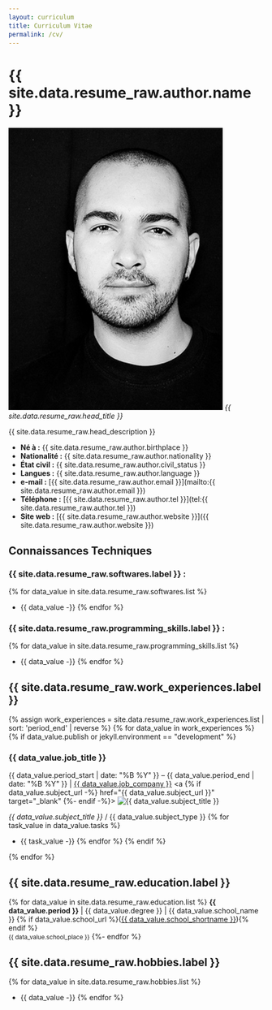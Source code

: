 ```yaml
---
layout: curriculum
title: Curriculum Vitae
permalink: /cv/
---
```


{{ site.data.resume_raw.author.name }}
==============
<img title=""
     class="float-this film-thumb"
     src="/static/matthieu-cadet-portrait.png">
_{{ site.data.resume_raw.head_title }}_

<!-- Description -->

{{ site.data.resume_raw.head_description }}

* __Né à :__ {{ site.data.resume_raw.author.birthplace }}
* __Nationalité :__ {{ site.data.resume_raw.author.nationality }}
* __État civil :__ {{ site.data.resume_raw.author.civil_status }}
* __Langues :__ {{ site.data.resume_raw.author.language }}
* __e-mail :__ [{{ site.data.resume_raw.author.email }}](mailto:{{ site.data.resume_raw.author.email }})
* __Téléphone :__ [{{ site.data.resume_raw.author.tel }}](tel:{{ site.data.resume_raw.author.tel }})
* __Site web :__ [{{ site.data.resume_raw.author.website }}]({{ site.data.resume_raw.author.website }})

Connaissances Techniques
------------------------
<!-- Logiciels -->

### {{ site.data.resume_raw.softwares.label }} :
{% for data_value in site.data.resume_raw.softwares.list %}
- {{ data_value -}}
{% endfor %}

<!-- Programmation -->

### {{ site.data.resume_raw.programming_skills.label }} :
{% for data_value in site.data.resume_raw.programming_skills.list %}
- {{ data_value -}}
{% endfor %}

<!-- Expérience Professionnelle -->

{{ site.data.resume_raw.work_experiences.label }}
-------------------------
<!-- TODO: add french month name https://stackoverflow.com/a/38946698 -->
{% assign work_experiences = site.data.resume_raw.work_experiences.list | sort: 'period_end' | reverse %}
{% for data_value in work_experiences %}
{% if data_value.publish or jekyll.environment == "development" %}
### {{ data_value.job_title }}
<span class="cv-when-where">{{ data_value.period_start | date: "%B %Y" }} &ndash; {{ data_value.period_end | date: "%B %Y" }} | <a href="{{ data_value.job_company_url }}" target="_blank">{{ data_value.job_company }}</a></span>
<a {% if data_value.subject_url -%}
    href="{{ data_value.subject_url }}" target="_blank"
{%- endif -%}>
<img title="{{ data_value.subject_title }}"
    class="float-this film-thumb"
    src="{{ data_value.subject_thumbnail }}">
</a>

*{{ data_value.subject_title }}* / {{ data_value.subject_type }}
{% for task_value in data_value.tasks %}
- {{ task_value -}}
{% endfor %}
{% endif %}
<div style="clear: both;"></div>
{% endfor %}

<!-- Formations -->

{{ site.data.resume_raw.education.label }}
---------
{% for data_value in site.data.resume_raw.education.list %}
__{{ data_value.period }}__ | {{ data_value.degree }} | {{ data_value.school_name }} {% if data_value.school_url %}(<a href="{{ data_value.school_url }}" target="_blank">{{ data_value.school_shortname }}</a>){% endif %}<br><small>{{ data_value.school_place }}</small>
{%- endfor %}

<!-- Loisirs -->

{{ site.data.resume_raw.hobbies.label }}
-------
{% for data_value in site.data.resume_raw.hobbies.list %}
- {{ data_value -}}
{% endfor %}
